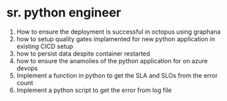  # sr. python engineer

 1. How to ensure the deployment is successful in octopus using graphana
 2. how to setup quality gates implamented for new python application in existing CICD setup
 3. how to persist data despite container restarted
 4. how to ensure the anamolies of the python application for on azure devops
 5. Implement a function in python to get the SLA and SLOs from the error count
 6. Implement a python script to get the error from log file 
